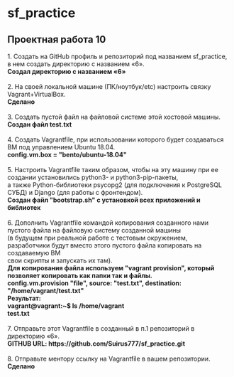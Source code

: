 # sf_practice
<h2>Проектная работа 10 </h2>
1. Создать на GitHub профиль и репозиторий под названием sf_practice, в нем создать директорию с названием «6». <br>
<b> Создал директорию с названием «6» </b><br><br>
2. На своей локальной машине (ПК/ноутбук/etc) настроить связку Vagrant+VirtualBox.<br>
<b> Сделано </b><br><br>
3. Создать пустой файл на файловой системе этой хостовой машины.<br>
<b> Создан файл test.txt </b><br><br>
4. Создать Vagrantfile, при использовании которого будет создаваться ВМ под управлением Ubuntu 18.04.<br>
<b> config.vm.box = "bento/ubuntu-18.04" </b><br><br>
5. Настроить Vagrantfile таким образом, чтобы на эту машину при ее создании установились python3- и python3-pip-пакеты, <br>
а также Python-библиотеки psycopg2 (для подключения к PostgreSQL СУБД) и Django (для работы с фронтендом). <br>
<b> Создан файл "bootstrap.sh" с установкой всех приложений и библиотек </b><br><br>
6. Дополнить Vagrantfile командой копирования созданного нами пустого файла на файловую систему созданной машины <br>
(в будущем при реальной работе с тестовым окружением, разработчики будут вместо этого пустого файла копировать на создаваемую ВМ <br>
свои скрипты и запускать их там). <br>
<b> Для копирования файла используем "vagrant provision", который позволяет копировать как папки так и файлы. <br>
config.vm.provision "file", source: "test.txt", destination: "/home/vagrant/test.txt" <br>
Результат: <br>
vagrant@vagrant:~$ ls /home/vagrant <br>
test.txt </b><br><br>
7. Отправьте этот Vagrantfile в созданный в п.1 репозиторий в директорию «6». <br>
<b> GITHUB URL: https://github.com/Suirus777/sf_practice.git </b><br><br>
8. Отправьте ментору ссылку на Vagrantfile в вашем репозитории. <br>
<b> Сделано </b><br>
